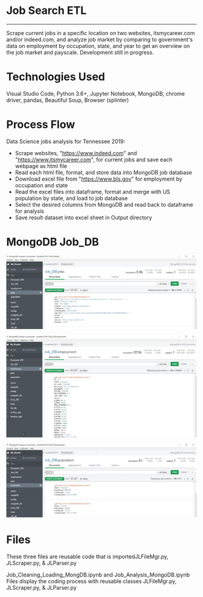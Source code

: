 # Job Search ETL
-----
Scrape current jobs in a specific location on two websites, itsmycareer.com and/or indeed.com, and analyze job market by  comparing to government's data on employment by occupation, state, and year to get an overview on the job market and payscale. Development still in progress.
 
# Technologies Used
Visual Studio Code, Python 3.6+, Jupyter Notebook, MongoDB, chrome driver, pandas, Beautiful Soup, Browser (splinter) 


# Process Flow
Data Science jobs analysis for Tennessee 2019: 

* Scrape websites, "https://www.indeed.com" and "https://www.itsmycareer.com", for current jobs and save each webpage as html file
* Read each html file, format, and store data into MongoDB job database
* Download excel file from "https://www.bls.gov" for employment by occupation and state
* Read the excel files into dataframe, format and merge with US population by state, and load to job database
* Select the desired columns from MongoDB and read back to dataframe for analysis
* Save result dataset into excel sheet in Output directory

# MongoDB Job_DB
![Jobs.JPG](Images/Jobs.JPG)

![Employment.JPG](Images/Employment.JPG)

![Population.JPG](Images/Population.JPG)

# Files
These three files are reusable code that is importedJLFileMgr.py, JLScraper.py, & JLParser.py

Job_Cleaning_Loading_MongDB.ipynb and Job_Analysis_MongoDB.ipynb Files display the coding process with reusable classes JLFileMgr.py, JLScraper.py, & JLParser.py 

